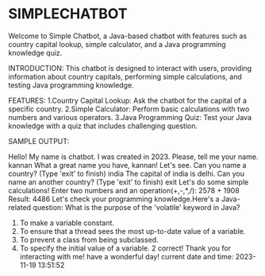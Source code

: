 # SIMPLECHATBOT
Welcome to Simple Chatbot, a Java-based chatbot with features such as country capital lookup, simple calculator, and a Java programming knowledge quiz.

INTRODUCTION:
This chatbot is designed to interact with users, providing information about country capitals, performing simple calculations, and testing Java programming knowledge.

FEATURES:
1.Country Capital Lookup: Ask the chatbot for the capital of a specific country.
2.Simple Calculator: Perform basic calculations with two numbers and various operators.
3.Java Programming Quiz: Test your Java knowledge with a quiz that includes challenging question.

SAMPLE OUTPUT:

Hello! My name is chatbot.
I was created in 2023.
Please, tell me your name.
kannan
What a great name you have, kannan!
Let's see. Can you name a country? (Type 'exit' to finish)
india
The capital of india is delhi.
Can you name an another country? (Type 'exit' to finish)
exit
Let's do some simple calculations! Enter two numbers and an operation(+,-,*,/):
2578
+
1908
Result: 4486
Let's check your programming knowledge.Here's a Java-related question:
What is the purpose of the 'volatile' keyword in Java?
1. To make a variable constant.
2. To ensure that a thread sees the most up-to-date value of a variable.
3. To prevent a class from being subclassed.
4. To specify the initial value of a variable.
2
correct!
Thank you for interacting with me! have a wonderful day!
current date and time: 2023-11-19 13:51:52

